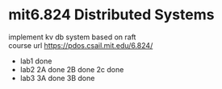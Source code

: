 
# mit6.824 Distributed Systems
implement kv db system based on raft <br>
course url https://pdos.csail.mit.edu/6.824/
- lab1 done
- lab2 
   2A done
   2B done
   2c done
- lab3
   3A done
   3B done
